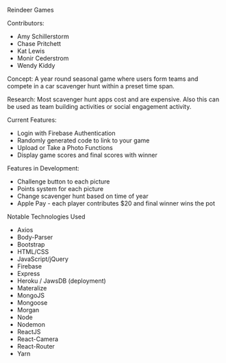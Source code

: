 Reindeer Games

Contributors:
*  Amy Schillerstorm
*  Chase Pritchett
*  Kat Lewis
*  Monir Cederstrom
*  Wendy Kiddy

Concept:
A year round seasonal game where users form teams and compete in a car scavenger hunt within a preset time span.

Research: 
Most scavenger hunt apps cost and are expensive. Also this can be used as team building activities or social engagement activity.

Current Features:
*  Login with Firebase Authentication
*  Randomly generated code to link to your game
*  Upload or Take a Photo Functions
*  Display game scores and final scores with winner

Features in Development:
*  Challenge button to each picture
*  Points system for each picture
*  Change scavenger hunt based on time of year
*  Apple Pay - each player contributes $20 and final winner wins the pot

Notable Technologies Used
*  Axios
*  Body-Parser
*  Bootstrap
*  HTML/CSS
*  JavaScript/jQuery
*  Firebase
*  Express
*  Heroku / JawsDB (deployment)
*  Materalize
*  MongoJS
*  Mongoose
*  Morgan
*  Node
*  Nodemon
*  ReactJS
*  React-Camera
*  React-Router
*  Yarn
